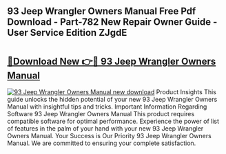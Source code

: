 ## 93 Jeep Wrangler Owners Manual Free Pdf Download - Part-782 New Repair Owner Guide - User Service Edition ZJgdE

# <h2><a href="http://bc63110.oget.top/?id=93+Jeep+Wrangler+Owners+Manual">🔗Download New 👉🔴 93 Jeep Wrangler Owners Manual</a></h2>

[![93 Jeep Wrangler Owners Manual new download](https://i.imgur.com/5g1atiW.png)](http://bc63110.oget.top/?id=93+Jeep+Wrangler+Owners+Manual)
Product Insights This guide unlocks the hidden potential of your new 93 Jeep Wrangler Owners Manual with insightful tips and tricks. Important Information Regarding Software 93 Jeep Wrangler Owners Manual This product requires compatible software for optimal performance. Experience the power of list of features in the palm of your hand with your new 93 Jeep Wrangler Owners Manual. Your Success is Our Priority 93 Jeep Wrangler Owners Manual. We are committed to ensuring your complete satisfaction.
